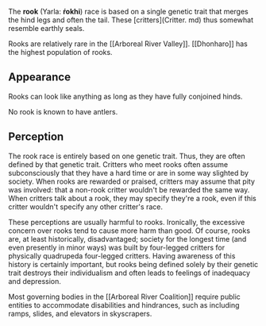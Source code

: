 The **rook** (Yarla: **ŕokhi**) race is based on a single genetic trait that merges the hind legs and often the tail. These [critters](Critter. md) thus somewhat resemble earthly seals.

Rooks are relatively rare in the [[Arboreal River Valley]]. [[Dhonharo]] has the highest population of rooks.
## Appearance
Rooks can look like anything as long as they have fully conjoined hinds.

No rook is known to have antlers.
## Perception
The rook race is entirely based on one genetic trait. Thus, they are often defined by that genetic trait. Critters who meet rooks often assume subconsciously that they have a hard time or are in some way slighted by society. When rooks are rewarded or praised, critters may assume that pity was involved: that a non-rook critter wouldn't be rewarded the same way. When critters talk about a rook, they may specify they're a rook, even if this critter wouldn't specify any other critter's race.

These perceptions are usually harmful to rooks. Ironically, the excessive concern over rooks tend to cause more harm than good. Of course, rooks are, at least historically, disadvantaged; society for the longest time (and even presently in minor ways) was built by four-legged critters for physically quadrupeda four-legged critters. Having awareness of this history is certainly important, but rooks being defined solely by their genetic trait destroys their individualism and often leads to feelings of inadequacy and depression.

Most governing bodies in the [[Arboreal River Coalition]] require public entities to accommodate disabilities and hindrances, such as including ramps, slides, and elevators in skyscrapers.